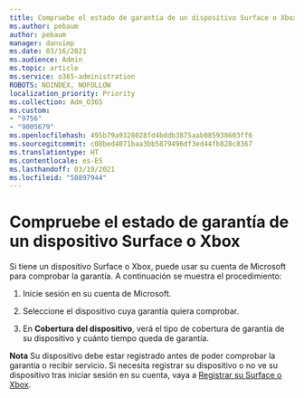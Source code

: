 ```yaml
---
title: Compruebe el estado de garantía de un dispositivo Surface o Xbox
ms.author: pebaum
author: pebaum
manager: dansimp
ms.date: 03/16/2021
ms.audience: Admin
ms.topic: article
ms.service: o365-administration
ROBOTS: NOINDEX, NOFOLLOW
localization_priority: Priority
ms.collection: Adm_O365
ms.custom:
- "9756"
- "9005679"
ms.openlocfilehash: 495b79a9328028fd4bddb3875aab085938603ff6
ms.sourcegitcommit: c08bed4071baa3bb5879496df3ed44fb828c8367
ms.translationtype: HT
ms.contentlocale: es-ES
ms.lasthandoff: 03/19/2021
ms.locfileid: "50897944"
---
```

# <a name="check-the-warranty-status-for-a-surface-or-xbox-device"></a>Compruebe el estado de garantía de un dispositivo Surface o Xbox

Si tiene un dispositivo Surface o Xbox, puede usar su cuenta de Microsoft para comprobar la garantía. A continuación se muestra el procedimiento:

1. Inicie sesión en su cuenta de Microsoft. 

1. Seleccione el dispositivo cuya garantía quiera comprobar.

1. En **Cobertura del dispositivo**, verá el tipo de cobertura de garantía de su dispositivo y cuánto tiempo queda de garantía.

**Nota** Su dispositivo debe estar registrado antes de poder comprobar la garantía o recibir servicio. Si necesita registrar su dispositivo o no ve su dispositivo tras iniciar sesión en su cuenta, vaya a [Registrar su Surface o Xbox](https://support.microsoft.com/surface/register-your-surface-or-xbox-fd7d73f8-b0e6-c9fa-e83b-0b64652e2376).
